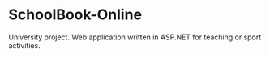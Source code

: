 # SchoolBook-Online
University project. Web application written in ASP.NET for teaching or sport activities.
